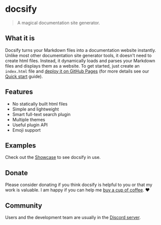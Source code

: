 # docsify

> A magical documentation site generator.

## What it is

Docsify turns your Markdown files into a documentation website instantly. Unlike most other documentation site generator tools, it doesn't need to create html files. Instead, it dynamically loads and parses your Markdown files and displays them as a website. To get started, just create an `index.html` file and [deploy it on GitHub Pages](deploy.md) (for more details see our [Quick start](quickstart.md) guide).

## Features

- No statically built html files
- Simple and lightweight
- Smart full-text search plugin
- Multiple themes
- Useful plugin API
- Emoji support

## Examples

Check out the [Showcase](https://github.com/docsifyjs/awesome-docsify#showcase) to see docsify in use.

## Donate

Please consider donating if you think docsify is helpful to you or that my work is valuable. I am happy if you can help me [buy a cup of coffee](https://github.com/QingWei-Li/donate). :heart:

## Community

Users and the development team are usually in the [Discord server](https://discord.gg/3NwKFyR).
